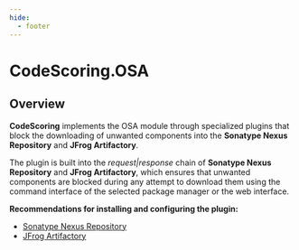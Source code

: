 ```yaml
---
hide:
  - footer
---
```


# CodeScoring.OSA

## Overview

**CodeScoring** implements the OSA module through specialized plugins that block the downloading of unwanted components into the **Sonatype Nexus Repository** and **JFrog Artifactory**.

The plugin is built into the *request|response* chain of **Sonatype Nexus Repository** and **JFrog Artifactory**, which ensures that unwanted components are blocked during any attempt to download them using the command interface of the selected package manager or the web interface.

**Recommendations for installing and configuring the plugin:**

- [Sonatype Nexus Repository](/osa/nexus_osa.en)
- [JFrog Artifactory](/osa/jfrog_osa.en)